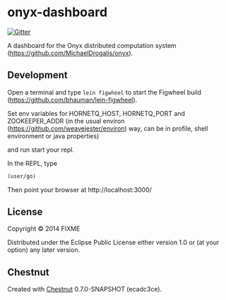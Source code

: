 # onyx-dashboard

[![Gitter](https://badges.gitter.im/Join%20Chat.svg)](https://gitter.im/lbradstreet/onyx-dashboard?utm_source=badge&utm_medium=badge&utm_campaign=pr-badge&utm_content=badge)

A dashboard for the Onyx distributed computation system
(https://github.com/MichaelDrogalis/onyx). 

## Development



Open a terminal and type `lein figwheel` to start the Figwheel build
(https://github.com/bhauman/lein-figwheel).

Set env variables for HORNETQ_HOST, HORNETQ_PORT and ZOOKEEPER_ADDR (in the
usual environ (https://github.com/weavejester/environ) way, can be in profile,
shell environment or java properties)

and run
start your repl.

In the REPL, type

```clojure
(user/go)
```

Then point your browser at http://localhost:3000/

## License

Copyright © 2014 FIXME

Distributed under the Eclipse Public License either version 1.0 or (at
your option) any later version.

## Chestnut

Created with [Chestnut](http://plexus.github.io/chestnut/) 0.7.0-SNAPSHOT (ecadc3ce).
